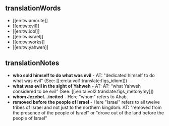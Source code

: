 ## translationWords

* [[en:tw:amorite]]
* [[en:tw:evil]]
* [[en:tw:idol]]
* [[en:tw:israel]]
* [[en:tw:works]]
* [[en:tw:yahweh]]

## translationNotes

* **who sold himself to do what was evil** - AT: "dedicated himself to do what was evil" (See: [[:en:ta:vol1:translate:figs_idiom]])
* **what was evil in the sight of Yahweh** - AT: AT: “what Yahweh considered to be evil” (See: [[:en:ta:vol2:translate:figs_metonymy]])
* **whom Jezebel...incited** - Here "whom" refers to Ahab.
* **removed before the people of Israel** - Here "Israel" refers to all twelve tribes of Israel and not just to the northern kingdom. AT: "removed from the presence of the people of Israel" or "drove out of the land before the people of Israel"
